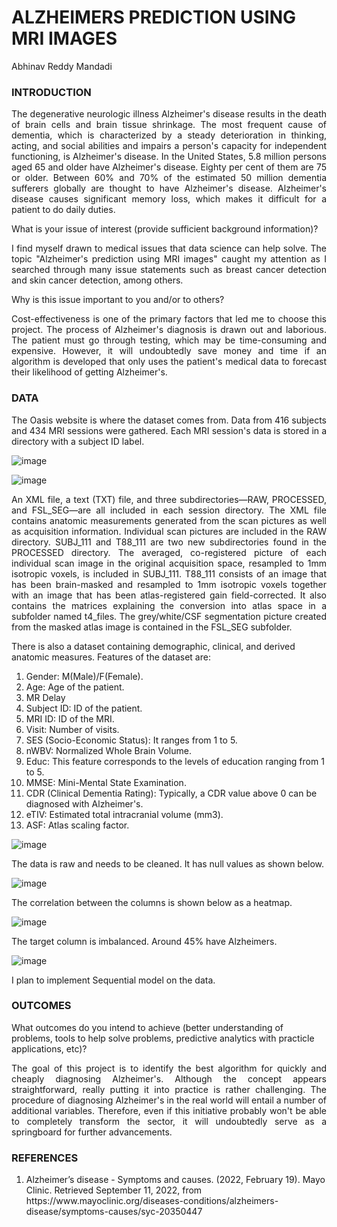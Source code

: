 <h1>ALZHEIMERS PREDICTION USING MRI IMAGES</h1>

Abhinav Reddy Mandadi
 

<h3>INTRODUCTION</h3>

<p align = "justify">The degenerative neurologic illness Alzheimer's disease results in the death of brain cells and brain tissue shrinkage. The most frequent cause of dementia, which is characterized by a steady deterioration in thinking, acting, and social abilities and impairs a person's capacity for independent functioning, is Alzheimer's disease. In the United States, 5.8 million persons aged 65 and older have Alzheimer's disease. Eighty per cent of them are 75 or older. Between 60% and 70% of the estimated 50 million dementia sufferers globally are thought to have Alzheimer's disease. Alzheimer's disease causes significant memory loss, which makes it difficult for a patient to do daily duties.</p>

What is your issue of interest (provide sufficient background information)? 

<p align = "justify">I find myself drawn to medical issues that data science can help solve. The topic "Alzheimer's prediction using MRI images" caught my attention as I searched through many issue statements such as breast cancer detection and skin cancer detection, among others.</p>

Why is this issue important to you and/or to others? 

<p align = "justify">Cost-effectiveness is one of the primary factors that led me to choose this project. The process of Alzheimer's diagnosis is drawn out and laborious. The patient must go through testing, which may be time-consuming and expensive. However, it will undoubtedly save money and time if an algorithm is developed that only uses the patient's medical data to forecast their likelihood of getting Alzheimer's.</p>

<h3>DATA</h3>

<p align = "justify">The Oasis website is where the dataset comes from. Data from 416 subjects and 434 MRI sessions were gathered. Each MRI session's data is stored in a directory with a subject ID label.</p>

![image](https://user-images.githubusercontent.com/46365586/190907995-7abe8472-c537-496b-a985-b5cc47121e0e.png)

![image](https://user-images.githubusercontent.com/46365586/190922002-27953c5f-d639-4176-a070-7b73bfa8f367.png)

<p align = "justify">An XML file, a text (TXT) file, and three subdirectories—RAW, PROCESSED, and FSL_SEG—are all included in each session directory. The XML file contains anatomic measurements generated from the scan pictures as well as acquisition information. Individual scan pictures are included in the RAW directory. SUBJ_111 and T88_111 are two new subdirectories found in the PROCESSED directory. The averaged, co-registered picture of each individual scan image in the original acquisition space, resampled to 1mm isotropic voxels, is included in SUBJ_111. T88_111 consists of an image that has been brain-masked and resampled to 1mm isotropic voxels together with an image that has been atlas-registered gain field-corrected. It also contains the matrices explaining the conversion into atlas space in a subfolder named t4_files. The grey/white/CSF segmentation picture created from the masked atlas image is contained in the FSL_SEG subfolder.</p>

There is also a dataset containing demographic, clinical, and derived anatomic measures.
Features of the dataset are:
<ol>
<li>Gender: M(Male)/F(Female).</li>
<li>Age: Age of the patient.</li>
<li>MR Delay</li>
<li>Subject ID: ID of the patient.</li>
<li>MRI ID: ID of the MRI.</li>
<li>Visit: Number of visits.</li>
<li>SES (Socio-Economic Status): It ranges from 1 to 5.</li>
<li>nWBV: Normalized Whole Brain Volume.</li>
<li>Educ: This feature corresponds to the levels of education ranging from 1 to 5.</li>
<li>MMSE: Mini-Mental State Examination.</li>
<li>CDR (Clinical Dementia Rating): Typically, a CDR value above 0 can be diagnosed with Alzheimer's.</li>
<li>eTIV: Estimated total intracranial volume (mm3).</li>
<li>ASF: Atlas scaling factor.</li>
</ol>

![image](https://user-images.githubusercontent.com/46365586/190908337-c9bc9ecc-df4b-417d-bdfa-98903d5d1b09.png)

<p align="justify">The data is raw and needs to be cleaned. It has null values as shown below.</p>

![image](https://user-images.githubusercontent.com/46365586/190911240-73430af2-96ff-4ac5-9eed-d44b32b48734.png)

<p align ="justify">The correlation between the columns is shown below as a heatmap.</p>

![image](https://user-images.githubusercontent.com/46365586/190911487-4cddbd92-ea02-480f-a837-8db637c4920d.png)

<p align ="justify">The target column is imbalanced. Around 45% have Alzheimers.</p>

![image](https://user-images.githubusercontent.com/46365586/190911532-3bb931d2-a84b-4a00-b981-b329c0ea99e6.png)

<p align ="justify">I plan to implement Sequential model on the data.</p>

<h3>OUTCOMES</h3>

What outcomes do you intend to achieve (better understanding of problems, tools to help solve problems, predictive analytics with practicle applications, etc)?

<p align = "justify">The goal of this project is to identify the best algorithm for quickly and cheaply diagnosing Alzheimer's. Although the concept appears straightforward, really putting it into practice is rather challenging. The procedure of diagnosing Alzheimer's in the real world will entail a number of additional variables. Therefore, even if this initiative probably won't be able to completely transform the sector, it will undoubtedly serve as a springboard for further advancements.</p>

<h3>REFERENCES</h3>
<ol>
<li>Alzheimer’s disease - Symptoms and causes. (2022, February 19). Mayo Clinic. Retrieved September 11, 2022, from https://www.mayoclinic.org/diseases-conditions/alzheimers-disease/symptoms-causes/syc-20350447</li>
</ol>

	 
